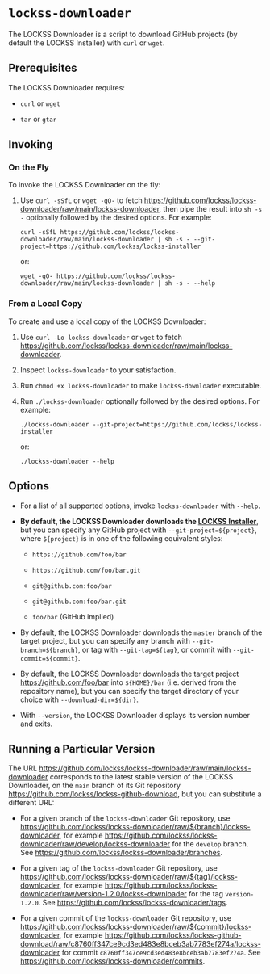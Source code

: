 # `lockss-downloader`

The LOCKSS Downloader is a script to download GitHub projects (by default the LOCKSS Installer) with `curl` or `wget`.

## Prerequisites

The LOCKSS Downloader requires:

*   `curl` or `wget`

*   `tar` or `gtar`

## Invoking

### On the Fly

To invoke the LOCKSS Downloader on the fly:

1.  Use `curl -sSfL` or `wget -qO-` to fetch <https://github.com/lockss/lockss-downloader/raw/main/lockss-downloader>, then pipe the result into `sh -s -` optionally followed by the desired options. For example:

    ```shell
    curl -sSfL https://github.com/lockss/lockss-downloader/raw/main/lockss-downloader | sh -s - --git-project=https://github.com/lockss/lockss-installer
    ```

    or:

    ```shell
    wget -qO- https://github.com/lockss/lockss-downloader/raw/main/lockss-downloader | sh -s - --help
    ```

### From a Local Copy

To create and use a local copy of the LOCKSS Downloader:

1.  Use `curl -Lo lockss-downloader` or `wget` to fetch <https://github.com/lockss/lockss-downloader/raw/main/lockss-downloader>.

2.  Inspect `lockss-downloader` to your satisfaction.

3.  Run `chmod +x lockss-downloader` to make `lockss-downloader` executable.

4.  Run `./lockss-downloader` optionally followed by the desired options. For example:

    ```shell
    ./lockss-downloader --git-project=https://github.com/lockss/lockss-installer
    ```

    or:

    ```shell
    ./lockss-downloader --help
    ```

## Options

*   For a list of all supported options, invoke `lockss-downloader` with `--help`.

*   **By default, the LOCKSS Downloader downloads the [LOCKSS Installer](https://github.com/lockss/lockss-installer)**, but you can specify any GitHub project with `--git-project=${project}`, where `${project}` is in one of the following equivalent styles:

    *   `https://github.com/foo/bar`

    *   `https://github.com/foo/bar.git`

    *   `git@github.com:foo/bar`

    *   `git@github.com:foo/bar.git`

    *   `foo/bar` (GitHub implied)

*   By default, the LOCKSS Downloader downloads the `master` branch of the target project, but you can specify any branch with `--git-branch=${branch}`, or tag with `--git-tag=${tag}`, or commit with `--git-commit=${commit}`.

*   By default, the LOCKSS Downloader downloads the target project <https://github.com/foo/bar> into `${HOME}/bar` (i.e. derived from the repository name), but you can specify the target directory of your choice with `--download-dir=${dir}`.

*   With `--version`, the LOCKSS Downloader displays its version number and exits.

## Running a Particular Version

The URL <https://github.com/lockss/lockss-downloader/raw/main/lockss-downloader> corresponds to the latest stable version of the LOCKSS Downloader, on the `main` branch of its Git repository <https://github.com/lockss/lockss-github-download>, but you can substitute a different URL:

*   For a given branch of the `lockss-downloader` Git repository, use <https://github.com/lockss/lockss-downloader/raw/${branch}/lockss-downloader>, for example <https://github.com/lockss/lockss-downloader/raw/develop/lockss-downloader> for the `develop` branch. See <https://github.com/lockss/lockss-downloader/branches>.

*   For a given tag of the `lockss-downloader` Git repository, use <https://github.com/lockss/lockss-downloader/raw/${tag}/lockss-downloader>, for example <https://github.com/lockss/lockss-downloader/raw/version-1.2.0/lockss-downloader> for the tag `version-1.2.0`. See <https://github.com/lockss/lockss-downloader/tags>.

*   For a given commit of the `lockss-downloader` Git repository, use <https://github.com/lockss/lockss-downloader/raw/${commit}/lockss-downloader>, for example <https://github.com/lockss/lockss-github-download/raw/c8760ff347ce9cd3ed483e8bceb3ab7783ef274a/lockss-downloader> for commit `c8760ff347ce9cd3ed483e8bceb3ab7783ef274a`. See <https://github.com/lockss/lockss-downloader/commits>.
